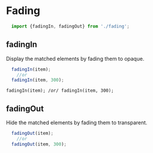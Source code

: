 # Fading

```js
  import {fadingIn, fadingOut} from './fading';
```

## fadingIn
Display the matched elements by fading them to opaque.
```js
  fadingIn(item); 
    //or
  fadingIn(item, 300);
```
<code>fadingIn(item); /*or*/ fadingIn(item, 300);</code>


## fadingOut
Hide the matched elements by fading them to transparent.
```js
  fadingOut(item); 
    //or
  fadingOut(item, 300);
```
